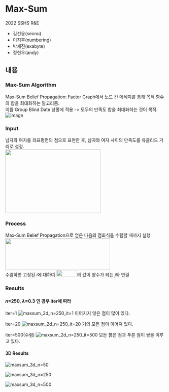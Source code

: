 Max-Sum
========
2022 SSHS R&E 

* 김선웅(seonu)
* 이지후(numbering)
* 박세진(exabyte)
* 정현우(andy)

내용
--------

### Max-Sum Algorithm
Max-Sum Belief Propagation: Factor Graph에서 노드 간 메세지를 통해 목적 함수의 합을 최대화하는 알고리즘.  
이를 Group Blind Date 상황에 적용 -> 모두의 만족도 합을 최대화하는 것이 목적.  
![image](https://user-images.githubusercontent.com/35063338/170415829-e2c5c1bb-147b-4d9a-ac1f-114f0ea98894.png)

### Input
남자와 여자를 좌표평면의 점으로 표현한 후, 남자와 여자 사이의 만족도를 유클리드 거리로 설정.  
<img src="https://user-images.githubusercontent.com/35063338/170417792-c08cb4cb-4052-4e70-88ea-d40a5f5f572b.png" width="300" height="200"/>

### Process
Max-Sum Belief Propagation으로 얻은 다음의 점화식을 수렴할 때까지 실행  
<img src="https://user-images.githubusercontent.com/35063338/170418111-c38a2e22-983c-4171-9cb3-e657d3cb2c71.png" width="330" height="100"/>  
수렴하면 고정된 $i$에 대하여 <img src="https://user-images.githubusercontent.com/35063338/170420172-e7f55132-b45b-45ae-acaf-7c0b31d39ad8.png" width="65" height="20"/>의 값이 양수가 되는 $j$와 연결

### Results 
#### $n$=250, $\lambda$=0.3 인 경우 iter에 따라
iter=1
![maxsum_2d_n=250_it=1](https://user-images.githubusercontent.com/89206053/170835771-59801d90-4e56-4abc-8d0a-d32069824919.png)
이어지지 않은 점이 많이 있다.  
   
iter=20
![maxsum_2d_n=250_it=20](https://user-images.githubusercontent.com/89206053/170835901-be91199a-1a9d-4e1d-9d64-b674585b1d71.png)
거의 모든 점이 이어져 있다.

iter=500(수렴)
![maxsum_2d_n=250_it=500](https://user-images.githubusercontent.com/89206053/170835945-55c83bb6-92a0-4c7d-b3e4-3bbd0155a0fe.png)
모든 붉은 점과 푸른 점이 쌍을 이루고 있다.

#### 3D Results

![maxsum_3d_n=50](https://user-images.githubusercontent.com/89206053/170775631-ec6cb3a0-6167-4599-bbae-1c55414f85ce.png)

![maxsum_3d_n=250](https://user-images.githubusercontent.com/89206053/170775026-34bd6777-a2e4-4c87-8f6c-e7dbdd038000.png)

![maxsum_3d_n=500](https://user-images.githubusercontent.com/89206053/170775971-04b3d4b4-6813-4c47-8b8f-22936cc07c6e.png)